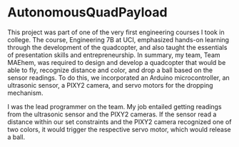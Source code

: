 # AutonomousQuadPayload

This project was part of one of the very first engineering courses I took in college. The course, Engineering 7B at UCI, emphasized hands-on learning through the development of the quadcopter, and also taught the essentials of presentation skills and entrepreneurship.
In summary, my team, Team MAEhem, was required to design and develop a quadcopter that would be able to fly, recognize distance and color, and drop a ball based on the sensor readings. To do this, we incorporated an Arduino microcontroller, an ultrasonic sensor, a PIXY2 camera, and servo motors for the dropping mechanism.

I was the lead programmer on the team. My job entailed getting readings from the ultrasonic sensor and the PIXY2 cameras. If the sensor read a distance within our set constraints and the PIXY2 camera recognized one of two colors, it would trigger the respective servo motor, which would release a ball.
